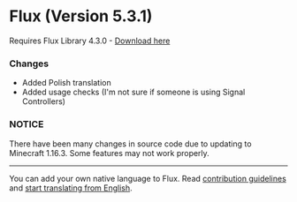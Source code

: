 # Flux (Version 5.3.1)
Requires Flux Library 4.3.0 - [Download here](https://www.curseforge.com/minecraft/mc-mods/fl/files)

### Changes
- Added Polish translation
- Added usage checks (I'm not sure if someone is using Signal Controllers)

### NOTICE
There have been many changes in source code due to updating to Minecraft 1.16.3.
Some features may not work properly.

----
You can add your own native language to Flux.
Read [contribution guidelines](https://github.com/Szewek/Flux/blob/master/.github/CONTRIBUTING.md) and [start translating from English](https://github.com/Szewek/Flux/tree/master/src/main/resources/generators/flux/lang).